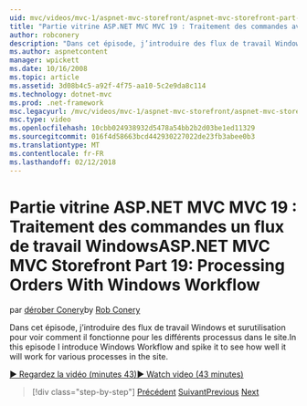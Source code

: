 ```yaml
---
uid: mvc/videos/mvc-1/aspnet-mvc-storefront/aspnet-mvc-storefront-part-19-processing-orders-with-windows-workflow
title: "Partie vitrine ASP.NET MVC MVC 19 : Traitement des commandes avec les flux de travail Windows | Documents Microsoft"
author: robconery
description: "Dans cet épisode, j’introduire des flux de travail Windows et surutilisation pour voir comment il fonctionne pour les différents processus dans le site."
ms.author: aspnetcontent
manager: wpickett
ms.date: 10/16/2008
ms.topic: article
ms.assetid: 3d08b4c5-a92f-4f75-aa10-5c2e9da8c114
ms.technology: dotnet-mvc
ms.prod: .net-framework
msc.legacyurl: /mvc/videos/mvc-1/aspnet-mvc-storefront/aspnet-mvc-storefront-part-19-processing-orders-with-windows-workflow
msc.type: video
ms.openlocfilehash: 10cbb024938932d5478a54bb2b2d03be1ed11329
ms.sourcegitcommit: 016f4d58663bcd442930227022de23fb3abee0b3
ms.translationtype: MT
ms.contentlocale: fr-FR
ms.lasthandoff: 02/12/2018
---
```

<a name="aspnet-mvc-mvc-storefront-part-19-processing-orders-with-windows-workflow"></a><span data-ttu-id="be1e0-103">Partie vitrine ASP.NET MVC MVC 19 : Traitement des commandes un flux de travail Windows</span><span class="sxs-lookup"><span data-stu-id="be1e0-103">ASP.NET MVC MVC Storefront Part 19: Processing Orders With Windows Workflow</span></span>
====================
<span data-ttu-id="be1e0-104">par [dérober Conery](https://github.com/robconery)</span><span class="sxs-lookup"><span data-stu-id="be1e0-104">by [Rob Conery](https://github.com/robconery)</span></span>

<span data-ttu-id="be1e0-105">Dans cet épisode, j’introduire des flux de travail Windows et surutilisation pour voir comment il fonctionne pour les différents processus dans le site.</span><span class="sxs-lookup"><span data-stu-id="be1e0-105">In this episode I introduce Windows Workflow and spike it to see how well it will work for various processes in the site.</span></span>

[<span data-ttu-id="be1e0-106">&#9654; Regardez la vidéo (minutes 43)</span><span class="sxs-lookup"><span data-stu-id="be1e0-106">&#9654; Watch video (43 minutes)</span></span>](https://channel9.msdn.com/Blogs/ASP-NET-Site-Videos/aspnet-mvc-mvc-storefront-part-19-processing-orders-with-windows-workflow)

>[!div class="step-by-step"]
<span data-ttu-id="be1e0-107">[Précédent](aspnet-mvc-storefront-part-18-creating-an-experience.md)
[Suivant](aspnet-mvc-storefront-part-19a-windows-workflow-followup.md)</span><span class="sxs-lookup"><span data-stu-id="be1e0-107">[Previous](aspnet-mvc-storefront-part-18-creating-an-experience.md)
[Next](aspnet-mvc-storefront-part-19a-windows-workflow-followup.md)</span></span>
